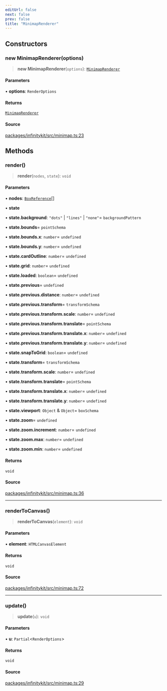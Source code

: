 ```yaml
---
editUrl: false
next: false
prev: false
title: "MinimapRenderer"
---
```


## Constructors

### new MinimapRenderer(options)

> **new MinimapRenderer**(`options`): [`MinimapRenderer`](MinimapRenderer.md)

#### Parameters

• **options**: `RenderOptions`

#### Returns

[`MinimapRenderer`](MinimapRenderer.md)

#### Source

[packages/infinitykit/src/minimap.ts:23](https://github.com/nodenogg-in/alpha-p2p/blob/fd5f5c9/packages/infinitykit/src/minimap.ts#L23)

## Methods

### render()

> **render**(`nodes`, `state`): `void`

#### Parameters

• **nodes**: [`BoxReference`](../type-aliases/BoxReference.md)[]

• **state**

• **state\.background**: `"dots"` \| `"lines"` \| `"none"`= `backgroundPattern`

• **state\.bounds**= `pointSchema`

• **state\.bounds\.x**: `number`= `undefined`

• **state\.bounds\.y**: `number`= `undefined`

• **state\.cardOutline**: `number`= `undefined`

• **state\.grid**: `number`= `undefined`

• **state\.loaded**: `boolean`= `undefined`

• **state\.previous**= `undefined`

• **state\.previous\.distance**: `number`= `undefined`

• **state\.previous\.transform**= `transformSchema`

• **state\.previous\.transform\.scale**: `number`= `undefined`

• **state\.previous\.transform\.translate**= `pointSchema`

• **state\.previous\.transform\.translate\.x**: `number`= `undefined`

• **state\.previous\.transform\.translate\.y**: `number`= `undefined`

• **state\.snapToGrid**: `boolean`= `undefined`

• **state\.transform**= `transformSchema`

• **state\.transform\.scale**: `number`= `undefined`

• **state\.transform\.translate**= `pointSchema`

• **state\.transform\.translate\.x**: `number`= `undefined`

• **state\.transform\.translate\.y**: `number`= `undefined`

• **state\.viewport**: `Object` & `Object`= `boxSchema`

• **state\.zoom**= `undefined`

• **state\.zoom\.increment**: `number`= `undefined`

• **state\.zoom\.max**: `number`= `undefined`

• **state\.zoom\.min**: `number`= `undefined`

#### Returns

`void`

#### Source

[packages/infinitykit/src/minimap.ts:36](https://github.com/nodenogg-in/alpha-p2p/blob/fd5f5c9/packages/infinitykit/src/minimap.ts#L36)

***

### renderToCanvas()

> **renderToCanvas**(`element`): `void`

#### Parameters

• **element**: `HTMLCanvasElement`

#### Returns

`void`

#### Source

[packages/infinitykit/src/minimap.ts:72](https://github.com/nodenogg-in/alpha-p2p/blob/fd5f5c9/packages/infinitykit/src/minimap.ts#L72)

***

### update()

> **update**(`u`): `void`

#### Parameters

• **u**: `Partial`\<`RenderOptions`\>

#### Returns

`void`

#### Source

[packages/infinitykit/src/minimap.ts:29](https://github.com/nodenogg-in/alpha-p2p/blob/fd5f5c9/packages/infinitykit/src/minimap.ts#L29)
